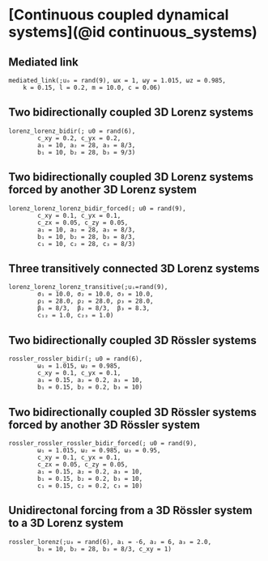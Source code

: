 
# [Continuous coupled dynamical systems](@id continuous_systems)

## Mediated link

```@docs
mediated_link(;u₀ = rand(9), ωx = 1, ωy = 1.015, ωz = 0.985,
    k = 0.15, l = 0.2, m = 10.0, c = 0.06)
```

## Two bidirectionally coupled 3D Lorenz systems

```@docs
lorenz_lorenz_bidir(; u0 = rand(6),
        c_xy = 0.2, c_yx = 0.2,
        a₁ = 10, a₂ = 28, a₃ = 8/3,
        b₁ = 10, b₂ = 28, b₃ = 9/3)
```

## Two bidirectionally coupled 3D Lorenz systems forced by another 3D Lorenz system

```@docs
lorenz_lorenz_lorenz_bidir_forced(; u0 = rand(9),
        c_xy = 0.1, c_yx = 0.1,
        c_zx = 0.05, c_zy = 0.05,
        a₁ = 10, a₂ = 28, a₃ = 8/3,
        b₁ = 10, b₂ = 28, b₃ = 8/3,
        c₁ = 10, c₂ = 28, c₃ = 8/3)
```

## Three transitively connected 3D Lorenz systems

```@docs
lorenz_lorenz_lorenz_transitive(;uᵢ=rand(9),
        σ₁ = 10.0, σ₂ = 10.0, σ₃ = 10.0,
        ρ₁ = 28.0, ρ₂ = 28.0, ρ₃ = 28.0,
        β₁ = 8/3,  β₂ = 8/3,  β₃ = 8.3,
        c₁₂ = 1.0, c₂₃ = 1.0)
```

## Two bidirectionally coupled 3D Rössler systems

```@docs
rossler_rossler_bidir(; u0 = rand(6),
        ω₁ = 1.015, ω₂ = 0.985,
        c_xy = 0.1, c_yx = 0.1,
        a₁ = 0.15, a₂ = 0.2, a₃ = 10,
        b₁ = 0.15, b₂ = 0.2, b₃ = 10)
```

## Two bidirectionally coupled 3D Rössler systems forced by another 3D Rössler system

```@docs
rossler_rossler_rossler_bidir_forced(; u0 = rand(9),
        ω₁ = 1.015, ω₂ = 0.985, ω₃ = 0.95,
        c_xy = 0.1, c_yx = 0.1,
        c_zx = 0.05, c_zy = 0.05,
        a₁ = 0.15, a₂ = 0.2, a₃ = 10,
        b₁ = 0.15, b₂ = 0.2, b₃ = 10,
        c₁ = 0.15, c₂ = 0.2, c₃ = 10)
```

## Unidirectonal forcing from a 3D Rössler system to a 3D Lorenz system

```@docs
rossler_lorenz(;u₀ = rand(6), a₁ = -6, a₂ = 6, a₃ = 2.0,
        b₁ = 10, b₂ = 28, b₃ = 8/3, c_xy = 1)
```
